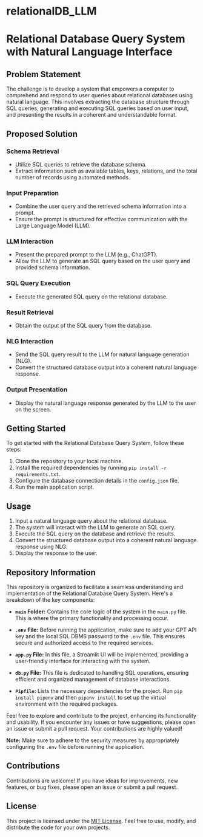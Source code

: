 # relationalDB_LLM

# Relational Database Query System with Natural Language Interface

## Problem Statement

The challenge is to develop a system that empowers a computer to comprehend and respond to user queries about relational databases using natural language. This involves extracting the database structure through SQL queries, generating and executing SQL queries based on user input, and presenting the results in a coherent and understandable format.

## Proposed Solution

### Schema Retrieval

- Utilize SQL queries to retrieve the database schema.
- Extract information such as available tables, keys, relations, and the total number of records using automated methods.

### Input Preparation

- Combine the user query and the retrieved schema information into a prompt.
- Ensure the prompt is structured for effective communication with the Large Language Model (LLM).

### LLM Interaction

- Present the prepared prompt to the LLM (e.g., ChatGPT).
- Allow the LLM to generate an SQL query based on the user query and provided schema information.

### SQL Query Execution

- Execute the generated SQL query on the relational database.

### Result Retrieval

- Obtain the output of the SQL query from the database.

### NLG Interaction

- Send the SQL query result to the LLM for natural language generation (NLG).
- Convert the structured database output into a coherent natural language response.

### Output Presentation

- Display the natural language response generated by the LLM to the user on the screen.

## Getting Started

To get started with the Relational Database Query System, follow these steps:

1. Clone the repository to your local machine.
2. Install the required dependencies by running `pip install -r requirements.txt`.
3. Configure the database connection details in the `config.json` file.
4. Run the main application script.

## Usage

1. Input a natural language query about the relational database.
2. The system will interact with the LLM to generate an SQL query.
3. Execute the SQL query on the database and retrieve the results.
4. Convert the structured database output into a coherent natural language response using NLG.
5. Display the response to the user.

## Repository Information

This repository is organized to facilitate a seamless understanding and implementation of the Relational Database Query System. Here's a breakdown of the key components:

- **`main` Folder:** Contains the core logic of the system in the `main.py` file. This is where the primary functionality and processing occur.

- **`.env` File:** Before running the application, make sure to add your GPT API key and the local SQL DBMS password to the `.env` file. This ensures secure and authorized access to the required services.

- **`app.py` File:** In this file, a Streamlit UI will be implemented, providing a user-friendly interface for interacting with the system.

- **`db.py` File:** This file is dedicated to handling SQL operations, ensuring efficient and organized management of database interactions.

- **`Pipfile`:** Lists the necessary dependencies for the project. Run `pip install pipenv` and then `pipenv install` to set up the virtual environment with the required packages.

Feel free to explore and contribute to the project, enhancing its functionality and usability. If you encounter any issues or have suggestions, please open an issue or submit a pull request. Your contributions are highly valued!

**Note:** Make sure to adhere to the security measures by appropriately configuring the `.env` file before running the application.

## Contributions

Contributions are welcome! If you have ideas for improvements, new features, or bug fixes, please open an issue or submit a pull request.

## License

This project is licensed under the [MIT License](LICENSE). Feel free to use, modify, and distribute the code for your own projects.
